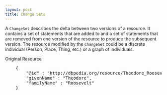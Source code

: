```yaml
---
layout: post
title: Change Sets
---
```


A `ChangeSet` describes the delta between two versions of a resource.  It contains a set of statements 
that are added to and a set of statements that are removed from one version of the resource to produce the 
subsequent version.  The resource modified by the `ChangeSet` could be a discrete individual (Person, 
Place, Thing, etc.) or a graph of individuals.


<div class="example">
	<div class="example-title">Original Resource</div>
	<pre>
	{
		"@id" : "http://dbpedia.org/resource/Theodore_Roosevelt",
		"givenName" : "Theodore",
		"familyName" : "Roosevelt"
	}
	</pre>
</div>

